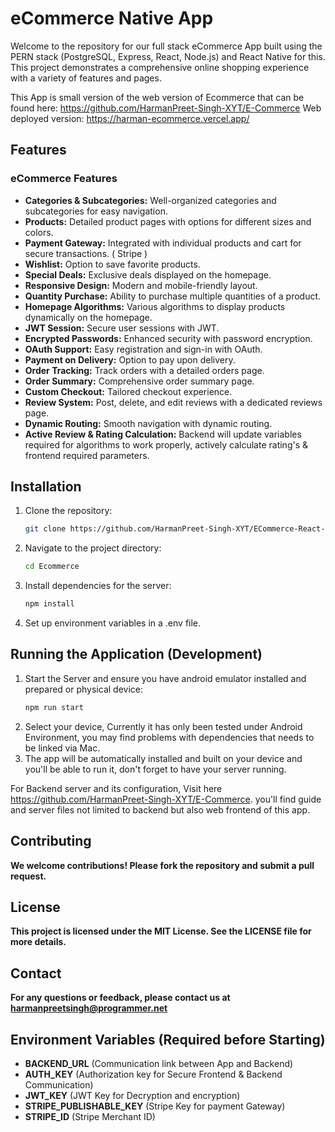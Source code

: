 # eCommerce Native App

Welcome to the repository for our full stack eCommerce App built using the PERN stack (PostgreSQL, Express, React, Node.js) and React Native for this. This project demonstrates a comprehensive online shopping experience with a variety of features and pages.

This App is small version of the web version of Ecommerce that can be found here: https://github.com/HarmanPreet-Singh-XYT/E-Commerce
Web deployed version: https://harman-ecommerce.vercel.app/

## Features

### eCommerce Features
- **Categories & Subcategories:** Well-organized categories and subcategories for easy navigation.
- **Products:** Detailed product pages with options for different sizes and colors.
- **Payment Gateway:** Integrated with individual products and cart for secure transactions. ( Stripe )
- **Wishlist:** Option to save favorite products.
- **Special Deals:** Exclusive deals displayed on the homepage.
- **Responsive Design:** Modern and mobile-friendly layout.
- **Quantity Purchase:** Ability to purchase multiple quantities of a product.
- **Homepage Algorithms:** Various algorithms to display products dynamically on the homepage.
- **JWT Session:** Secure user sessions with JWT.
- **Encrypted Passwords:** Enhanced security with password encryption.
- **OAuth Support:** Easy registration and sign-in with OAuth.
- **Payment on Delivery:** Option to pay upon delivery.
- **Order Tracking:** Track orders with a detailed orders page.
- **Order Summary:** Comprehensive order summary page.
- **Custom Checkout:** Tailored checkout experience.
- **Review System:** Post, delete, and edit reviews with a dedicated reviews page.
- **Dynamic Routing:** Smooth navigation with dynamic routing.
- **Active Review & Rating Calculation:** Backend will update variables required for algorithms to work properly, actively calculate rating's & frontend required parameters.

## Installation

1. Clone the repository:
   ```sh
   git clone https://github.com/HarmanPreet-Singh-XYT/ECommerce-React-Native
2. Navigate to the project directory:
   ```sh
   cd Ecommerce
3. Install dependencies for the server:
   ```sh
   npm install
4. Set up environment variables in a .env file.

## Running the Application (Development)

1. Start the Server and ensure you have android emulator installed and prepared or physical device:
   ```sh
   npm run start
2. Select your device, Currently it has only been tested under Android Environment, you may find problems with dependencies that needs to be linked via Mac.
3. The app will be automatically installed and built on your device and you'll be able to run it, don't forget to have your server running.

For Backend server and its configuration, Visit here https://github.com/HarmanPreet-Singh-XYT/E-Commerce.
you'll find guide and server files not limited to backend but also web frontend of this app.

## Contributing

**We welcome contributions! Please fork the repository and submit a pull request.**

## License

**This project is licensed under the MIT License. See the LICENSE file for more details.**

## Contact

**For any questions or feedback, please contact us at harmanpreetsingh@programmer.net**

## Environment Variables (Required before Starting)

- **BACKEND_URL** (Communication link between App and Backend)
- **AUTH_KEY** (Authorization key for Secure Frontend & Backend Communication)
- **JWT_KEY** (JWT Key for Decryption and encryption)
- **STRIPE_PUBLISHABLE_KEY** (Stripe Key for payment Gateway)
- **STRIPE_ID** (Stripe Merchant ID)
